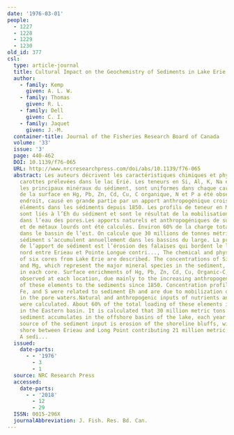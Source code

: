 ```yaml
---
date: '1976-03-01'
people:
  - 1227
  - 1228
  - 1229
  - 1230
old_id: 377
csl:
  type: article-journal
  title: Cultural Impact on the Geochemistry of Sediments in Lake Erie
  author:
    - family: Kemp
      given: A. L. W.
    - family: Thomas
      given: R. L.
    - family: Dell
      given: C. I.
    - family: Jaquet
      given: J.-M.
  container-title: Journal of the Fisheries Research Board of Canada
  volume: '33'
  issue: '3'
  page: 440-462
  DOI: 10.1139/f76-065
  URL: http://www.nrcresearchpress.com/doi/abs/10.1139/f76-065
  abstract: Les auteurs décrivent les caractéristiques chimiques et physiques de six
    carottes prélevées dans le lac Erié. Les teneurs en Si, Al, K, Na et Mg, représentant
    les principaux minéraux du sédiment, sont uniformes dans chaque carotte. L’enrichissement
    de la surface en Hg, Pb, Zn, Cd, Cu, C organique, N et P a été observé à chaque
    endroit, causé en grande partie par un apport anthropogénique croissant de ces
    éléments dans les sédiments depuis 1850. Les profils de teneur en Mn, Fe et S
    sont liés à l’Eh du sédiment et sont le résultat de la mobilisation de ces éléments
    dans l’eau des pores.Les apports naturels et anthropogéniques de substances nutritives
    et de métaux lourds ont été calculés. Environ 60% de la charge totale est déposé
    dans le bassin de l’est. On calcule que 30 millions de tonnes métriques de fin
    sédiment s’accumulent annuellement dans les bassins du large. La principale source
    de l’apport de sédiment est l’érosion des falaises qui bordent le lac, la rive
    nord entre Erieau et Pointe Longue contri..., The chemical and physical characteristics
    of six cores from Lake Erie are described. The concentrations of Si, Al, K, Na,
    and Mg, which represent the major mineral species in the sediment, were uniform
    in each core. Surface enrichments of Hg, Pb, Zn, Cd, Cu, Organic-C, N, and P were
    observed at each location, due mainly to the increasing anthropogenic loading
    of these elements to the sediments since 1850. Concentration profiles for Mn,
    Fe, and S were related to sediment Eh and are due to mobilization of these elements
    in the pore waters.Natural and anthropogenic inputs of nutrients and heavy metals
    were calculated. About 60% of the total loading of these elements is being deposited
    in the Eastern basin. It is calculated that 30 million metric tons of fine-grained
    sediment accumulates in the offshore basins of the lake, each year. The major
    source of the sediment input is erosion of the shoreline bluffs, with the north
    shore between Erieau and Long Point contributing 21 million metric tons annually.
    A sedi...
  issued:
    date-parts:
      - - '1976'
        - 3
        - 1
  source: NRC Research Press
  accessed:
    date-parts:
      - - '2018'
        - 12
        - 29
  ISSN: 0015-296X
  journalAbbreviation: J. Fish. Res. Bd. Can.
---
```

